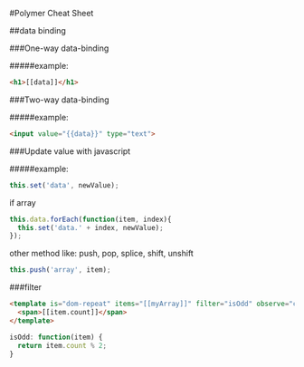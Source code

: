 #Polymer Cheat Sheet

##data binding

###One-way data-binding

#####example:
```html
<h1>[[data]]</h1>
```

###Two-way data-binding

#####example:
```html
<input value="{{data}}" type="text">
```

###Update value with javascript

#####example:
```javascript
this.set('data', newValue);
```

if array

```javascript
this.data.forEach(function(item, index){
  this.set('data.' + index, newValue);
});
```

other method like: push, pop, splice, shift, unshift

```javascript
this.push('array', item);
```

###filter

```html
<template is="dom-repeat" items="[[myArray]]" filter="isOdd" observe="count">
  <span>[[item.count]]</span>
</template>
```
```javascript
isOdd: function(item) {
  return item.count % 2;
}
```
